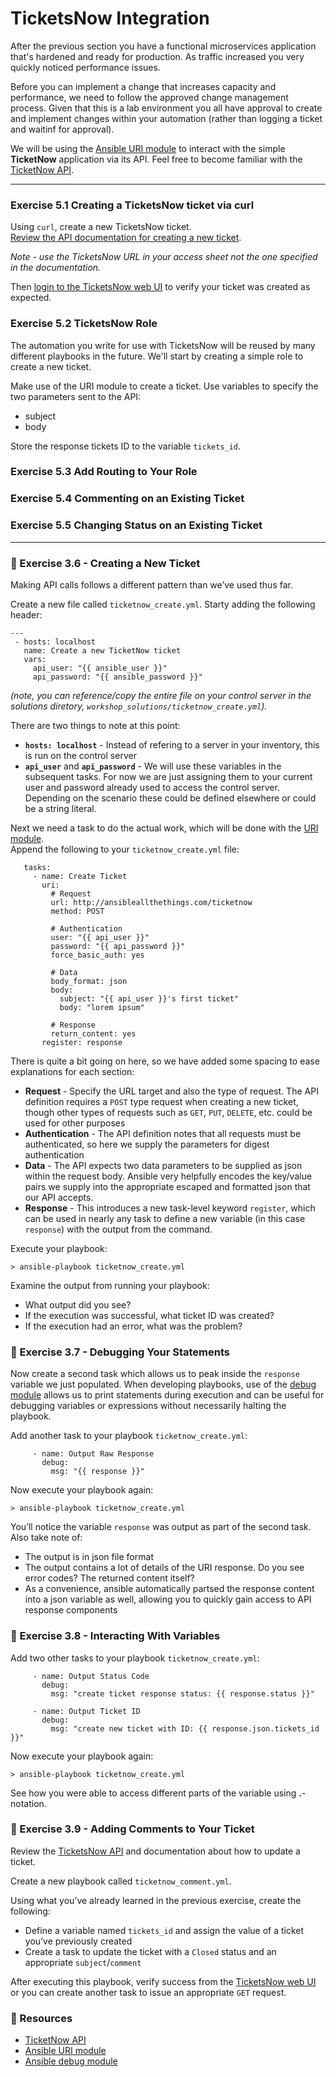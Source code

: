 # TicketsNow Integration

After the previous section you have a functional microservices application that's hardened and ready for
production.  As traffic increased you very quickly noticed performance issues.  

Before you can implement a change that increases capacity and performance, we need to follow the
approved change management process.  Given that this is a lab environment you all have approval to
create and implement changes within your automation (rather than logging a ticket and waitinf for
approval).

We will be using the [Ansible URI module](http://docs.ansible.com/ansible/latest/uri_module.html) to interact
with the simple **TicketNow** application via its API.  Feel free to become familiar with the
[TicketNow API](/i/help_ticketnow_api_intro).


<hr>

### Exercise 5.1 Creating a TicketsNow ticket via curl

Using `curl`, create a new TicketsNow ticket.  
[Review the API documentation for creating a new ticket](/i/help_ticketnow_api_post_ticketnow).

*Note - use the TicketsNow URL in your access sheet not the one specified in the documentation.*

Then [login to the TicketsNow web UI](/i/tickets) to verify your ticket was created as expected.


### Exercise 5.2 TicketsNow Role

The automation you write for use with TicketsNow will be reused by many different playbooks in the
future.  We'll start by creating a simple role to create a new ticket.

Make use of the URI module to create a ticket.  Use variables to specify the two parameters
sent to the API:

* subject
* body

Store the response tickets ID to the variable `tickets_id`.


### Exercise 5.3 Add Routing to Your Role




### Exercise 5.4 Commenting on an Existing Ticket



### Exercise 5.5 Changing Status on an Existing Ticket



-------------------------------------------------




### 💪  Exercise 3.6 - Creating a New Ticket 

Making API calls follows a different pattern than we’ve used thus far.

Create a new file called `ticketnow_create.yml`.  Starty adding the following header:

```
---
 - hosts: localhost
   name: Create a new TicketNow ticket
   vars:
     api_user: "{{ ansible_user }}"
     api_password: "{{ ansible_password }}"
```

*(note, you can reference/copy the entire file on your control server in the solutions diretory, `workshop_solutions/ticketnow_create.yml`).*


There are two things to note at this point:

 - **`hosts: localhost`** - Instead of refering to a server in your inventory, this is run on the control server
 - **`api_user`** and **`api_password`** - We will use these variables in the subsequent tasks.  For now we are just
   assigning them to your current user and password already used to access the control server.  Depending on the
   scenario these could be defined elsewhere or could be a string literal.

Next we need a task to do the actual work, which will be done with the
[URI module](http://docs.ansible.com/ansible/latest/uri_module.html).  
Append the following to your `ticketnow_create.yml` file:

```
   tasks:
     - name: Create Ticket
       uri:
         # Request
         url: http://ansibleallthethings.com/ticketnow
         method: POST

         # Authentication
         user: "{{ api_user }}"
         password: "{{ api_password }}"
         force_basic_auth: yes

         # Data
         body_format: json
         body:
           subject: "{{ api_user }}'s first ticket"
           body: "lorem ipsum"

         # Response
         return_content: yes
       register: response
```

There is quite a bit going on here, so we have added some spacing to ease explanations for each section:

 - **Request** - Specify the URL target and also the type of request.  The API definition requires a `POST`
   type request when creating a new ticket, though other types of requests such as `GET`, `PUT`, `DELETE`,
   etc. could be used for other purposes
 - **Authentication** - The API definition notes that all requests must be authenticated, so here we supply
   the parameters for digest authentication
 - **Data** - The API expects two data parameters to be supplied as json within the request body.  Ansible
   very helpfully encodes the key/value pairs we supply into the appropriate escaped and formatted json that
   our API accepts.
 - **Response** - This introduces a new task-level keyword `register`, which can be used in nearly any task
   to define a new variable (in this case `response`) with the output from the command.

Execute your playbook:

```
> ansible-playbook ticketnow_create.yml
```

Examine the output from running your playbook:

- What output did you see?  
- If the execution was successful, what ticket ID was created?
- If the execution had an error, what was the problem?


### 💪  Exercise 3.7 - Debugging Your Statements

Now create a second task which allows us to peak inside the `response` variable we just populated. 
When developing playbooks, use of the [debug module](http://docs.ansible.com/ansible/latest/debug_module.html)
allows us to print statements during execution and can be useful for debugging variables or expressions without 
necessarily halting the playbook. 

Add another task to your playbook `ticketnow_create.yml`:

```
     - name: Output Raw Response
       debug:
         msg: "{{ response }}"
```

Now execute your playbook again:

```
> ansible-playbook ticketnow_create.yml
```

You’ll notice the variable `response` was output as part of the second task.  Also take note of:

 - The output is in json file format
 - The output contains a lot of details of the URI response.  Do you see error codes?  The returned content itself?
 - As a convenience, ansible automatically partsed the response content into a json variable as well, allowing you
   to quickly gain access to API response components


### 💪  Exercise 3.8 - Interacting With Variables

Add two other tasks to your playbook `ticketnow_create.yml`:

```
     - name: Output Status Code
       debug:
         msg: "create ticket response status: {{ response.status }}"

     - name: Output Ticket ID
       debug:
         msg: "create new ticket with ID: {{ response.json.tickets_id }}"
```

Now execute your playbook again:

```
> ansible-playbook ticketnow_create.yml
```

See how you were able to access different parts of the variable using **.**-notation.


### 💪  Exercise 3.9 - Adding Comments to Your Ticket

Review the [TicketsNow API](/i/help_ticketnow_api_put_ticketnow) and documentation about how to update a ticket.

Create a new playbook called `ticketnow_comment.yml`.

Using what you’ve already learned in the previous exercise, create the following:

 - Define a variable named `tickets_id` and assign the value of a ticket you’ve previously created
 - Create a task to update the ticket with a `Closed` status and an appropriate `subject`/`comment`

After executing this playbook, verify success from the [TicketsNow web UI](/i/tickets) or you can create
another task to issue an appropriate `GET` request.


### 📗 Resources

 - [TicketNow API](/i/help_ticketnow_api_intro)
 - [Ansible URI module](http://docs.ansible.com/ansible/latest/uri_module.html)
 - [Ansible debug module](http://docs.ansible.com/ansible/latest/debug_module.html)


